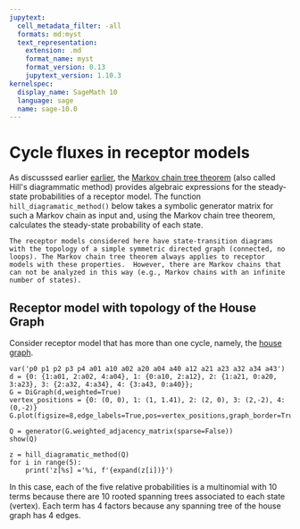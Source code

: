 ```yaml
---
jupytext:
  cell_metadata_filter: -all
  formats: md:myst
  text_representation:
    extension: .md
    format_name: myst
    format_version: 0.13
    jupytext_version: 1.10.3
kernelspec:
  display_name: SageMath 10
  language: sage
  name: sage-10.0
---
```


# Cycle fluxes in receptor models

As discusssed earlier [earlier](markov_chain_tree_theorem_intro), the [Markov chain tree theorem](https://en.wikipedia.org/wiki/Markov_chain_tree_theorem) (also called Hill's diagrammatic method) provides algebraic expressions for the steady-state probabilities of a receptor model.    The function `hill_diagramatic_method()` below takes a symbolic generator matrix for such a Markov chain as input and, using the Markov chain tree theorem, calculates the steady-state probability of each state.


```{note}
The receptor models considered here have state-transition diagrams with the topology of a simple symmetric directed graph (connected, no loops). The Markov chain tree theorem always applies to receptor models with these properties.  However, there are Markov chains that can not be analyzed in this way (e.g., Markov chains with an infinite number of states).
```

## Receptor model with topology of the House Graph 

Consider receptor model that has more than one cycle, namely, the [house graph](https://doc.sagemath.org/html/en/reference/graphs/sage/graphs/generators/basic.html#sage.graphs.generators.basic.HouseGraph).
 
```{code-cell}
var('p0 p1 p2 p3 p4 a01 a10 a02 a20 a04 a40 a12 a21 a23 a32 a34 a43')
d = {0: {1:a01, 2:a02, 4:a04}, 1: {0:a10, 2:a12}, 2: {1:a21, 0:a20, 3:a23}, 3: {2:a32, 4:a34}, 4: {3:a43, 0:a40}};
G = DiGraph(d,weighted=True)
vertex_positions = {0: (0, 0), 1: (1, 1.41), 2: (2, 0), 3: (2,-2), 4: (0,-2)}
G.plot(figsize=8,edge_labels=True,pos=vertex_positions,graph_border=True)
```

```{code-cell}
Q = generator(G.weighted_adjacency_matrix(sparse=False))
show(Q)
```

```{code-cell}
z = hill_diagramatic_method(Q)
for i in range(5):
    print('z[%s] ='%i, f'{expand(z[i])}')
```

In this case, each of the five relative probabilities is a multinomial with 10 terms because there are 10 rooted spanning trees associated to each state (vertex).  Each term has 4 factors because any spanning tree of the house graph has 4 edges.
